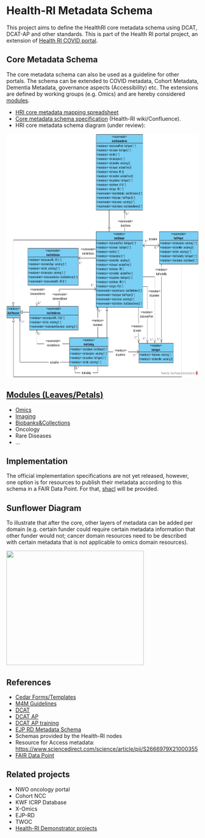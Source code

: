 # Health-RI Metadata Schema

This project aims to define the HealthRI core metadata schema using DCAT, DCAT-AP and other standards. This is part of the Health RI portal project, an extension of [Health RI COVID portal](https://covid19initiatives.health-ri.nl/). 

## Core Metadata Schema
The core metadata schema can also be used as a guideline for other portals. The schema can be extended to COVID metadata, Cohort Metadata, Dementia Metadata, governance aspects (Accessibility) etc. The extensions are defined by working groups (e.g. Omics) and are hereby considered [modules](https://github.com/Health-RI/health-ri-metadata/tree/master/Modules).

- [HRI core metadata mapping spreadsheet](https://docs.google.com/spreadsheets/d/1KKfAxn4ftoOAM2v3WsqT2XcPhdmTjnf1BZkvFf9FqF8/edit#gid=0)
- [Core metadata schema specification](https://health-ri.atlassian.net/wiki/spaces/FSD/pages/121110529/Core+Metadata+Schema+Specification) (Health-RI wiki/Confluence).
- HRI core metadata schema diagram (under review):
<img src="https://github.com/Health-RI/health-ri-metadata/blob/master/Images/1.0_plateau1/hricoreschemaplateau1releasecardinality.jpg" alt="diagram" width=1080 height=640 title="diagram">


## [Modules (Leaves/Petals)](https://github.com/Health-RI/health-ri-metadata/tree/master/Modules)
- [Omics](https://github.com/Health-RI/health-ri-metadata/tree/master/Modules/Omics)
- [Imaging](https://github.com/Health-RI/health-ri-metadata/tree/master/Modules/Imaging)
- [Biobanks&Collections](https://github.com/Health-RI/health-ri-metadata/tree/master/Modules/Biobanks%20%26%20Collections)
- Oncology
- Rare Diseases
- ...

## Implementation
The official implementation specifications are not yet released, however, one option is for resources to publish their metadata according to this schema in a FAIR Data Point. For that, [shacl](https://github.com/Health-RI/health-ri-metadata/tree/master/Shapes_rdf_skos) will be provided.

## Sunflower Diagram
To illustrate that after the core, other layers of metadata can be added per domain (e.g. certain funder could require certain metadata information that other funder would not; cancer domain resources need to be described with certain metadata that is not applicable to omics domain resources).

<img src="https://github.com/Health-RI/health-ri-metadata/assets/54810046/c14e2908-6be3-4750-8dae-b625367edc5a" width=360 height=300 >


## References
- [Cedar Forms/Templates](https://cedar.metadatacenter.org/dashboard?folderId=https:%2F%2Frepo.metadatacenter.org%2Ffolders%2Fe07ef045-bc38-4e9c-a03f-b53a960b3acc)
- [M4M Guidelines](https://osf.io/2y6ba)
- [DCAT](https://www.w3.org/TR/vocab-dcat/)
- [DCAT AP](https://tehdas.eu/app/uploads/2022/12/tehdas-recommendations-to-enhance-interoperability-within-healthdata-at-eu.pdf)
- [DCAT AP training](https://data.europa.eu/en/dcat-and-dcat-ap-achieving-interoperability-through-data-modelling-and-standardisation)
- [EJP RD Metadata Schema](https://github.com/ejp-rd-vp/resource-metadata-schema)
- Schemas provided by the Health-RI nodes
- Resource for Access metadata: https://www.sciencedirect.com/science/article/pii/S2666979X21000355
- [FAIR Data Point](https://fairdatapoint.readthedocs.io/en/latest/)

## Related projects
- NWO oncology portal
- Cohort NCC
- KWF ICRP Database
- X-Omics
- EJP-RD
- TWOC
- [Health-RI Demonstrator projects](https://www.health-ri.nl/demonstrator-portfolio) 
